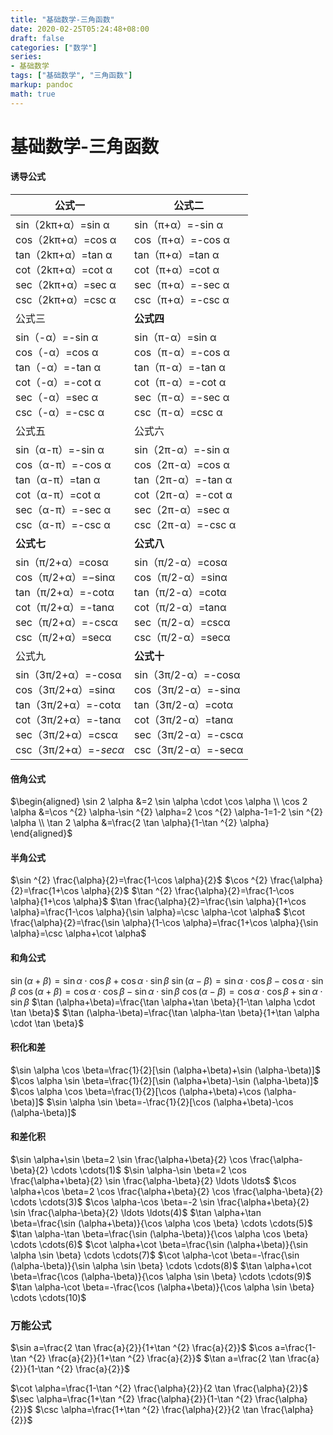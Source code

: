 ```yaml
---
title: "基础数学-三角函数"
date: 2020-02-25T05:24:48+08:00
draft: false
categories: ["数学"]
series:
- 基础数学
tags: ["基础数学", "三角函数"]
markup: pandoc
math: true
---
```


# 基础数学-三角函数

#### 诱导公式 

| **公式一**                                                   | **公式二**                                                   |
| ------------------------------------------------------------ | ------------------------------------------------------------ |
| sin（2kπ+α）=sin α<br />cos（2kπ+α）=cos α<br />tan（2kπ+α）=tan α<br />cot（2kπ+α）=cot α<br />sec（2kπ+α）=sec α<br />csc（2kπ+α）=csc α | sin（π+α）=-sin α<br />cos（π+α）=-cos α<br />tan（π+α）=tan α<br />cot（π+α）=cot α<br />sec（π+α）=-sec α<br />csc（π+α）=-csc α |
| 公式三                                                       | **公式四**                                                   |
| sin（-α）=-sin α<br />cos（-α）=cos α<br />tan（-α）=-tan α<br />cot（-α）=-cot α<br />sec（-α）=sec α<br />csc（-α）=-csc α | sin（π-α）=sin α<br />cos（π-α）=-cos α<br />tan（π-α）=-tan α<br />cot（π-α）=-cot α<br />sec（π-α）=-sec α<br />csc（π-α）=csc α |
| 公式五                                                       | 公式六                                                       |
| sin（α-π）=-sin α<br />cos（α-π）=-cos α<br />tan（α-π）=tan α<br />cot（α-π）=cot α<br />sec（α-π）=-sec α<br />csc（α-π）=-csc α | sin（2π-α）=-sin α<br />cos（2π-α）=cos α<br />tan（2π-α）=-tan α<br />cot（2π-α）=-cot α<br />sec（2π-α）=sec α<br />csc（2π-α）=-csc α |
| **公式七**                                                   | **公式八**                                                   |
| sin（π/2+α）=cosα<br />cos（π/2+α）=−sinα<br />tan（π/2+α）=-cotα<br />cot（π/2+α）=-tanα<br />sec（π/2+α）=-cscα<br />csc（π/2+α）=secα | sin（π/2-α）=cosα<br />cos（π/2-α）=sinα<br />tan（π/2-α）=cotα<br />cot（π/2-α）=tanα<br />sec（π/2-α）=cscα<br />csc（π/2-α）=secα |
| 公式九                                                       | **公式十**                                                   |
| sin（3π/2+α）=-cosα<br />cos（3π/2+α）=sinα<br />tan（3π/2+α）=-cotα<br />cot（3π/2+α）=-tanα<br />sec（3π/2+α）=cscα<br />csc（3π/2+α）=*-secα* | sin（3π/2-α）=-cosα<br />cos（3π/2-α）=-sinα<br />tan（3π/2-α）=cotα<br />cot（3π/2-α）=tanα<br />sec（3π/2-α）=-cscα<br />csc（3π/2-α）=-secα |

#### 倍角公式

$\begin{aligned} \sin 2 \alpha &=2 \sin \alpha \cdot \cos \alpha \\ \cos 2 \alpha &=\cos ^{2} \alpha-\sin ^{2} \alpha=2 \cos ^{2} \alpha-1=1-2 \sin ^{2} \alpha \\ \tan 2 \alpha &=\frac{2 \tan \alpha}{1-\tan ^{2} \alpha} \end{aligned}$

#### 半角公式

$\sin ^{2} \frac{\alpha}{2}=\frac{1-\cos \alpha}{2}$
$\cos ^{2} \frac{\alpha}{2}=\frac{1+\cos \alpha}{2}$
$\tan ^{2} \frac{\alpha}{2}=\frac{1-\cos \alpha}{1+\cos \alpha}$
$\tan \frac{\alpha}{2}=\frac{\sin \alpha}{1+\cos \alpha}=\frac{1-\cos \alpha}{\sin \alpha}=\csc \alpha-\cot \alpha$
$\cot \frac{\alpha}{2}=\frac{\sin \alpha}{1-\cos \alpha}=\frac{1+\cos \alpha}{\sin \alpha}=\csc \alpha+\cot \alpha$

#### 和角公式

$\sin (\alpha+\beta)=\sin \alpha \cdot \cos \beta+\cos \alpha \cdot \sin \beta$
$\sin (\alpha-\beta)=\sin \alpha \cdot \cos \beta-\cos \alpha \cdot \sin \beta$
$\cos (\alpha+\beta)=\cos \alpha \cdot \cos \beta-\sin \alpha \cdot \sin \beta$
$\cos (\alpha-\beta)=\cos \alpha \cdot \cos \beta+\sin \alpha \cdot \sin \beta$
$\tan (\alpha+\beta)=\frac{\tan \alpha+\tan \beta}{1-\tan \alpha \cdot \tan \beta}$
$\tan (\alpha-\beta)=\frac{\tan \alpha-\tan \beta}{1+\tan \alpha \cdot \tan \beta}$

#### 积化和差

$\sin \alpha \cos \beta=\frac{1}{2}[\sin (\alpha+\beta)+\sin (\alpha-\beta)]$
$\cos \alpha \sin \beta=\frac{1}{2}[\sin (\alpha+\beta)-\sin (\alpha-\beta)]$
$\cos \alpha \cos \beta=\frac{1}{2}[\cos (\alpha+\beta)+\cos (\alpha-\beta)]$
$\sin \alpha \sin \beta=-\frac{1}{2}[\cos (\alpha+\beta)-\cos (\alpha-\beta)]$

#### 和差化积

$\sin \alpha+\sin \beta=2 \sin \frac{\alpha+\beta}{2} \cos \frac{\alpha-\beta}{2} \cdots \cdots(1)$
$\sin \alpha-\sin \beta=2 \cos \frac{\alpha+\beta}{2} \sin \frac{\alpha-\beta}{2} \ldots \ldots$
$\cos \alpha+\cos \beta=2 \cos \frac{\alpha+\beta}{2} \cos \frac{\alpha-\beta}{2} \cdots \cdots(3)$
$\cos \alpha-\cos \beta=-2 \sin \frac{\alpha+\beta}{2} \sin \frac{\alpha-\beta}{2} \ldots \ldots(4)$
$\tan \alpha+\tan \beta=\frac{\sin (\alpha+\beta)}{\cos \alpha \cos \beta} \cdots \cdots(5)$
$\tan \alpha-\tan \beta=\frac{\sin (\alpha-\beta)}{\cos \alpha \cos \beta} \cdots \cdots(6)$
$\cot \alpha+\cot \beta=\frac{\sin (\alpha+\beta)}{\sin \alpha \sin \beta} \cdots \cdots(7)$
$\cot \alpha-\cot \beta=-\frac{\sin (\alpha-\beta)}{\sin \alpha \sin \beta} \cdots \cdots(8)$
$\tan \alpha+\cot \beta=\frac{\cos (\alpha-\beta)}{\cos \alpha \sin \beta} \cdots \cdots(9)$
$\tan \alpha-\cot \beta=-\frac{\cos (\alpha+\beta)}{\cos \alpha \sin \beta} \cdots \cdots(10)$

### 万能公式

$\sin a=\frac{2 \tan \frac{a}{2}}{1+\tan ^{2} \frac{a}{2}}$
$\cos a=\frac{1-\tan ^{2} \frac{a}{2}}{1+\tan ^{2} \frac{a}{2}}$
$\tan a=\frac{2 \tan \frac{a}{2}}{1-\tan ^{2} \frac{a}{2}}$

$\cot \alpha=\frac{1-\tan ^{2} \frac{\alpha}{2}}{2 \tan \frac{\alpha}{2}}$
$\sec \alpha=\frac{1+\tan ^{2} \frac{\alpha}{2}}{1-\tan ^{2} \frac{\alpha}{2}}$
$\csc \alpha=\frac{1+\tan ^{2} \frac{\alpha}{2}}{2 \tan \frac{\alpha}{2}}$
